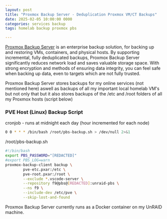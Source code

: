 ```yaml
---
layout: post
title: "Proxmox Backup Server - Deduplication Proxmox VM/CT Backups"
date: 2025-02-05 10:00:00 0000
categories: services backup
tags: homelab backup proxmox pbs

---
```


[Proxmox Backup Server](https://www.proxmox.com/en/proxmox-backup-server/overview) is an enterprise backup solution, for backing up and restoring VMs, containers, and physical hosts. By supporting incremental, fully deduplicated backups, Proxmox Backup Server significantly reduces network load and saves valuable storage space. With strong encryption and methods of ensuring data integrity, you can feel safe when backing up data, even to targets which are not fully trusted.

Proxmox Backup Server stores backups for my online services (not mentioned here) aswell as backups of all my important local homelab VM's but not only that but it also stores backups of the /etc and /root folders of all my Proxmox hosts (script below)

### PVE Host (Linux) Backup Script
cronjob - runs at midnight each day (hour incremented for each node)
```bash
0 0 * * * /bin/bash /root/pbs-backup.sh > /dev/null 2>&1
```
/root/pbs-backup.sh
```bash
#!/bin/bash
export PBS_PASSWORD="[REDACTED]"
#export PBS_LOG=warn
proxmox-backup-client backup \
        pve-etc.pxar:/etc \
        pve-root.pxar:/root \
        --exclude *.vscode-server \
        --repository f9@pbs@[REDACTED]:unraid-pbs \
        --ns f9 \
        --include-dev /etc/pve \
        --skip-lost-and-found
```

Proxmox Backup Server currently runs as a Docker container on my UnRAID machine.